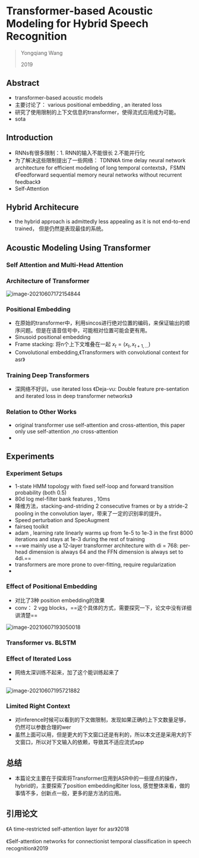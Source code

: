 # Transformer-based Acoustic Modeling for Hybrid Speech Recognition

> Yongqiang Wang
>
> 2019

## Abstract

* transformer-based acoustic models
* 主要讨论了： various positional embedding , an iterated loss
* 研究了使用限制的上下文信息的transformer，使得流式应用成为可能。
* sota

## Introduction

* RNNs有很多限制：1.  RNN的输入不能很长  2.不能并行化
* 为了解决这些限制提出了一些网络： TDNN《A time delay neural network
  architecture for efficient modeling of long temporal contexts》，FSMN《Feedforward sequential
  memory neural networks without recurrent feedback》
* Self-Attention

## Hybrid Architecure

* the hybrid approach is admittedly less appealing as it is not end-to-end trained， 但是仍然是表现最佳的系统。

## Acoustic Modeling Using Transformer

### Self Attention and Multi-Head Attention

### Architecture of Transformer

![image-20210607172154844](C:\Users\wanglichun\AppData\Roaming\Typora\typora-user-images\image-20210607172154844.png)

### Positional Embedding

* 在原始的transformer中，利用sincos进行绝对位置的编码，来保证输出的顺序问题。但是在语音信号中，可能相对位置可能会更有用。
* Sinusoid positional embedding
* Frame stacking: 将n个上下文堆叠在一起 $x_t = (x_t,x_{t+1,...})$
* Convolutional embedding,《Transformers with convolutional context for asr》

### Training Deep Transformers

* 深网络不好训，use iterated loss 《Deja-vu: Double feature pre-sentation and iterated loss in deep transformer networks》

### Relation to Other Works

* original transformer use  self-attention and cross-attention, this paper only use self-attention ,no cross-attention
* 

## Experiments

### Experiment Setups

* 1-state HMM  topology with fixed self-loop and forward transition probability (both 0.5)
* 80d log mel-filter bank features , 10ms
* 降维方法，stacking-and-striding 2 consecutive frames or by a stride-2 pooling in the convolution layer，带来了一定的识别率的提升。
* Speed perturbation and SpecAugment
* fairseq toolkit
* adam ,  learning rate linearly warms up from 1e-5 to 1e-3 in the first 8000 iterations and stays at 1e-3 during the rest of training
* ==we mainly use a 12-layer transformer architecture with di = 768: per-head dimension is always 64 and the FFN dimension is always set to 4di.==
* transformers are more prone to over-fitting, require regularization
* 

### Effect of Positional Embedding

* 对比了3种 position embedding的效果
* conv： 2 vgg blocks，==这个具体的方式，需要探究一下，论文中没有详细讲清楚==

![image-20210607193050018](C:\Users\wanglichun\AppData\Roaming\Typora\typora-user-images\image-20210607193050018.png)

### Transformer vs. BLSTM

### Effect of Iterated Loss

* 网络太深训练不起来，加了这个能训练起来了
* 

![image-20210607195721882](C:\Users\wanglichun\AppData\Roaming\Typora\typora-user-images\image-20210607195721882.png)

### Limited Right Context

* 对inference时候可以看到的下文做限制，发现如果正确的上下文数量足够，仍然可以参数合理的wer
* 虽然上面可以用，但是更大的下文窗口还是有利的，所以本文还是采用大的下文窗口，所以对下文输入的依赖，导致其不适应流式app

## 总结

* 本篇论文主要在于探索将Transformer应用到ASR中的一些提点的操作，hybrid的，主要探索了position embedding和iter loss, 感觉整体来看，做的事情不多，创新点一般，更多的是方法的应用。

## 引用论文

《A time-restricted self-attention layer for asr》2018

《Self-attention networks for connectionist temporal classification in speech recognition》2019

